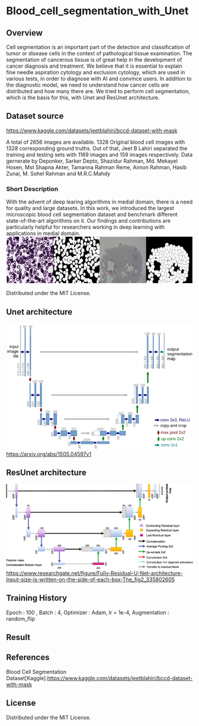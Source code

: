 # Blood_cell_segmentation_with_Unet

## Overview
Cell segmentation is an important part of the detection and classification of tumor or disease cells in the context of pathological tissue examination. The segmentation of cancerous tissue is of great help in the development of cancer diagnosis and treatment. We believe that it is essential to explain fine needle aspiration cytology and exclusion cytology, which are used in various tests, in order to diagnose with AI and convince users. In addition to the diagnostic model, we need to understand how cancer cells are distributed and how many there are. We tried to perform cell segmentation, which is the basis for this, with Unet and ResUnet architecture.

## Dataset source
https://www.kaggle.com/datasets/jeetblahiri/bccd-dataset-with-mask

A total of 2656 images are available. 1328 Original blood cell images with 1328 corresponding ground truths. Out of that, Jeet B Lahiri separated the training and testing sets with 1169 images and 159 images respectively.
Data gernerate by Deponker, Sarker Depto, Shazidur Rahman, Md. Mekayel Hosen, Mst Shapna Akter, Tamanna Rahman Reme, Aimon Rahman, Hasib Zunai, M. Sohel Rahman and M.R.C.Mahdy

### Short Description
With the advent of deep learing algorithms in medial domain, there is a need for quality and large datasets. In this work, we introduced the largest microscopic blood cell segmentation dataset and benchmark different state-of-the-art algorithms on it. Our findings and contributions are particularly helpful for researchers working in deep learning with applications in medial domain.
![ex_screenshot](./img/Dataset_img.png)

Distributed under the MIT License.

## Unet architecture
![ex_screenshot](img/Unet.png)
https://arxiv.org/abs/1505.04597v1

## ResUnet architecture
![ex_screenshot](img/Res_Unet.png)
https://www.researchgate.net/figure/Fully-Residual-U-Net-architecture-Input-size-is-written-on-the-side-of-each-box-The_fig2_335802605

## Training History
Epoch : 100 , Batch : 4, Optimizer : Adam, lr = 1e-4, Augmentation : random_flip

## Result



## References
Blood Cell Segmentation Dataset[Kaggle].https://www.kaggle.com/datasets/jeetblahiri/bccd-dataset-with-mask



## License
Distributed under the MIT License.



